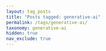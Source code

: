```yaml
---
layout: tag_posts
title: "Posts tagged: generative-ai"
permalink: /tags/generative-ai/
taxonomy: generative-ai
hidden: true
nav_exclude: true
---
```


